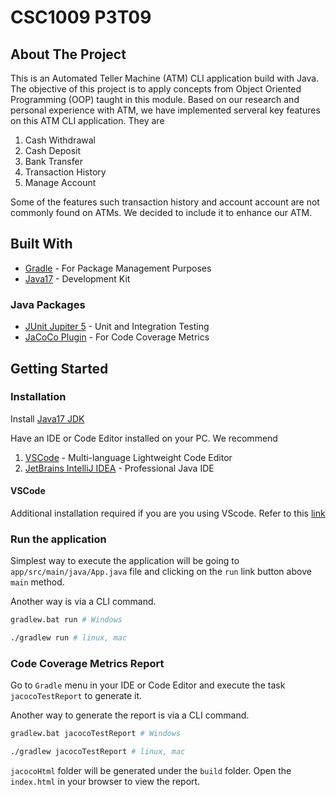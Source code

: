 # CSC1009 P3T09

## About The Project

This is an Automated Teller Machine (ATM) CLI application build with Java. The objective of this project is to apply concepts from Object Oriented Programming (OOP) taught in this module. Based on our research and personal experience with ATM, we have implemented serveral key features on this ATM CLI application. They are

1. Cash Withdrawal
2. Cash Deposit
3. Bank Transfer
4. Transaction History
5. Manage Account

Some of the features such transaction history and account account are not commonly found on ATMs. We decided to include it to enhance our ATM.

## Built With

- [Gradle](https://gradle.org/) - For Package Management Purposes
- [Java17](https://adoptium.net/) - Development Kit

### Java Packages

- [JUnit Jupiter 5](https://junit.org/junit5/) - Unit and Integration Testing
- [JaCoCo Plugin](https://docs.gradle.org/current/userguide/jacoco_plugin.html) - For Code Coverage Metrics

## Getting Started

### Installation

Install [Java17 JDK](https://adoptium.net/)

Have an IDE or Code Editor installed on your PC. We recommend

1. [VSCode](https://code.visualstudio.com/) - Multi-language Lightweight Code Editor
2. [JetBrains IntelliJ IDEA](https://www.jetbrains.com/idea/) - Professional Java IDE

#### VSCode

Additional installation required if you are you using VScode. Refer to this [link](https://code.visualstudio.com/docs/languages/java)

### Run the application

Simplest way to execute the application will be going to `app/src/main/java/App.java` file and clicking on the `run` link button above `main` method.

Another way is via a CLI command.

```bash
gradlew.bat run # Windows

./gradlew run # linux, mac
```

### Code Coverage Metrics Report

Go to `Gradle` menu in your IDE or Code Editor and execute the task `jacocoTestReport` to generate it.

Another way to generate the report is via a CLI command.

```bash
gradlew.bat jacocoTestReport # Windows

./gradlew jacocoTestReport # linux, mac
```

`jacocoHtml` folder will be generated under the `build` folder. Open the `index.html` in your browser to view the report.
